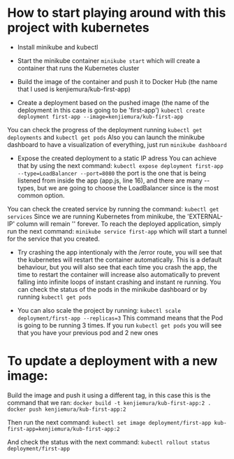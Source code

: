 # How to start playing around with this project with kubernetes

- Install minikube and kubectl

- Start the minikube container ```minikube start``` which will create a container that runs the Kubernetes cluster

- Build the image of the container and push it to Docker Hub (the name that I used is kenjiemura/kub-first-app)

- Create a deployment based on the pushed image (the name of the deployment in this case is going to be 'first-app')
```kubectl create deployment first-app --image=kenjiemura/kub-first-app```

You can check the progress of the deployment running ```kubectl get deployments``` and ```kubectl get pods```
Also you can launch the minikube dashboard to have a visualization of everything, just run ```minikube dashboard```

- Expose the created deployment to a static IP adress
You can achieve that by using the next command:
```kubectl expose deployment first-app --type=LoadBalancer --port=8080```
the port is the one that is being listened from inside the app (app.js, line 16), and there are many --types, but we
are going to choose the LoadBalancer since is the most common option.

You can check the created service by running the command:
```kubectl get services```
Since we are running Kubernetes from minikube, the 'EXTERNAL-IP' column will remain '<pending>' forever.
To reach the deployed application, simply run the next command:
```minikube service first-app```
which will start a tunnel for the service that you created.

- Try crashing the app intentionaly with the /error route, you will see that the kubernetes will restart the container automatically.
This is a default behaviour, but you will also see that each time you crash the app, the time to restart the container will increase
also automatically to prevent falling into infinite loops of instant crashing and instant re running.
You can check the status of the pods in the minikube dashboard or by running ```kubectl get pods```

- You can also scale the project by running:
```kubectl scale deployment/first-app --replicas=3```
This command means that the Pod is going to be running 3 times.
If you run ```kubectl get pods``` you will see that you have your previous pod and 2 new ones

# To update a deployment with a new image:

Build the image and push it using a different tag, in this case this is the command that we ran:
```docker build -t kenjiemura/kub-first-app:2 .```
```docker push kenjiemura/kub-first-app:2```

Then run the next command:
```kubectl set image deployment/first-app kub-first-app=kenjiemura/kub-first-app:2```

And check the status with the next command:
```kubectl rollout status deployment/first-app```